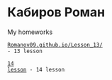 # Кабиров Роман
My homeworks

<code>[Romanov09.github.io/Lesson_13/](адрес "https://romanov09.github.io/Lesson_13/") - 13 lesson
</code>

<code>[14 lesson](адрес "Romanov09.github.io/Lesson_14/") - 14 lesson
</code>
